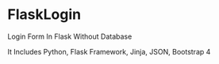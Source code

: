 # FlaskLogin
Login Form In Flask Without Database

It Includes Python, Flask Framework, Jinja, JSON, Bootstrap 4
